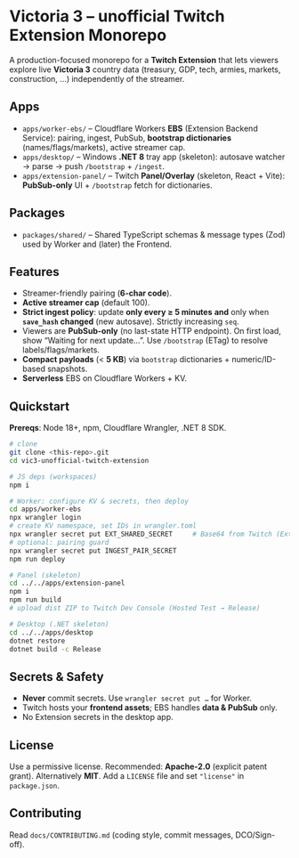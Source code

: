 # Victoria 3 – unofficial Twitch Extension Monorepo

A production-focused monorepo for a **Twitch Extension** that lets viewers explore live **Victoria 3** country data (treasury, GDP, tech, armies, markets, construction, …) independently of the streamer.

## Apps
- `apps/worker-ebs/` – Cloudflare Workers **EBS** (Extension Backend Service): pairing, ingest, PubSub, **bootstrap dictionaries** (names/flags/markets), active streamer cap.
- `apps/desktop/` – Windows **.NET 8** tray app (skeleton): autosave watcher → parse → push `/bootstrap` + `/ingest`.
- `apps/extension-panel/` – Twitch **Panel/Overlay** (skeleton, React + Vite): **PubSub-only** UI + `/bootstrap` fetch for dictionaries.

## Packages
- `packages/shared/` – Shared TypeScript schemas & message types (Zod) used by Worker and (later) the Frontend.

## Features
- Streamer-friendly pairing (**6-char code**).
- **Active streamer cap** (default 100).
- **Strict ingest policy**: update **only every ≥ 5 minutes** **and** only when **`save_hash` changed** (new autosave). Strictly increasing `seq`.
- Viewers are **PubSub-only** (no last-state HTTP endpoint). On first load, show “Waiting for next update…”. Use `/bootstrap` (ETag) to resolve labels/flags/markets.
- **Compact payloads** (< **5 KB**) via `bootstrap` dictionaries + numeric/ID-based snapshots.
- **Serverless** EBS on Cloudflare Workers + KV.

## Quickstart

**Prereqs**: Node 18+, npm, Cloudflare Wrangler, .NET 8 SDK.

```bash
# clone
git clone <this-repo>.git
cd vic3-unofficial-twitch-extension

# JS deps (workspaces)
npm i

# Worker: configure KV & secrets, then deploy
cd apps/worker-ebs
npx wrangler login
# create KV namespace, set IDs in wrangler.toml
npx wrangler secret put EXT_SHARED_SECRET     # Base64 from Twitch (Extensions → Secrets)
# optional: pairing guard
npx wrangler secret put INGEST_PAIR_SECRET
npm run deploy

# Panel (skeleton)
cd ../../apps/extension-panel
npm i
npm run build
# upload dist ZIP to Twitch Dev Console (Hosted Test → Release)

# Desktop (.NET skeleton)
cd ../../apps/desktop
dotnet restore
dotnet build -c Release
```

## Secrets & Safety
- **Never** commit secrets. Use `wrangler secret put …` for Worker.
- Twitch hosts your **frontend assets**; EBS handles **data & PubSub** only.
- No Extension secrets in the desktop app.

## License
Use a permissive license. Recommended: **Apache-2.0** (explicit patent grant). Alternatively **MIT**. Add a `LICENSE` file and set `"license"` in `package.json`.

## Contributing
Read `docs/CONTRIBUTING.md` (coding style, commit messages, DCO/Sign-off).
